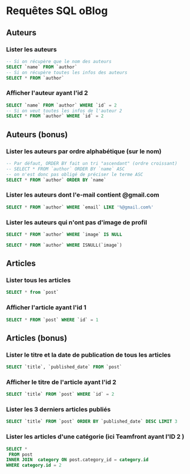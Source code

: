 # Requêtes SQL oBlog

## Auteurs

### Lister les auteurs

```sql
-- Si on récupère que le nom des auteurs
SELECT `name` FROM `author`
-- Si on récupère toutes les infos des auteurs
SELECT * FROM `author`
```

### Afficher l'auteur ayant l'id 2

```sql
SELECT `name` FROM `author` WHERE `id` = 2
-- Si on veut toutes les infos de l'auteur 2
SELECT * FROM `author` WHERE `id` = 2
```

## Auteurs (bonus)

### Lister les auteurs par ordre alphabétique (sur le nom)

```sql
-- Par défaut, ORDER BY fait un tri "ascendant" (ordre croissant)
-- SELECT * FROM `author` ORDER BY `name` ASC
-- on n'est donc pas obligé de préciser le terme ASC
SELECT * FROM `author` ORDER BY `name`
```

### Lister les auteurs dont l'e-mail contient @gmail.com

```sql
SELECT * FROM `author` WHERE `email` LIKE '%@gmail.com%'
```

### Lister les auteurs qui n'ont pas d'image de profil

```sql
SELECT * FROM `author` WHERE `image` IS NULL

SELECT * FROM `author` WHERE ISNULL(`image`)
```

## Articles

### Lister tous les articles

```sql
SELECT * from `post`
```

### Afficher l'article ayant l'id 1

```sql
SELECT * FROM `post` WHERE `id` = 1
```

## Articles (bonus)

### Lister le titre et la date de publication de tous les articles

```sql
SELECT `title`, `published_date` FROM `post`
```

### Afficher le titre de l'article ayant l'id 2

```sql
SELECT `title` FROM `post` WHERE `id` = 2
```

### Lister les 3 derniers articles publiés

```sql
SELECT `title` FROM `post` ORDER BY `published_date` DESC LIMIT 3
```

### Lister les articles d'une catégorie (ici Teamfront ayant l'ID 2 )

```sql
SELECT *
 FROM post
INNER JOIN  category ON post.category_id = category.id
WHERE category.id = 2


